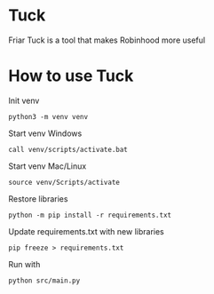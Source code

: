 # Tuck
Friar Tuck is a tool that makes Robinhood more useful

# How to use Tuck

Init venv
```
python3 -m venv venv
```

Start venv Windows
```
call venv/scripts/activate.bat
```

Start venv Mac/Linux
```
source venv/Scripts/activate
```

Restore libraries
```
python -m pip install -r requirements.txt
```

Update requirements.txt with new libraries
```
pip freeze > requirements.txt
```

Run with 
```
python src/main.py
```
